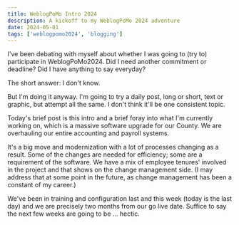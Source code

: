 ```yaml
---
title: WeblogPoMo Intro 2024
description: A kickoff to my WeblogPoMo 2024 adventure
date: 2024-05-01
tags: ['weblogpomo2024', 'blogging']
---
```

I've been debating with myself about whether I was going to (try to) participate in WeblogPoMo2024. Did I need another commitment or deadline? Did I have anything to say everyday?

The short answer: I don't know.

But I'm doing it anyway. I'm going to try a daily post, long or short, text or graphic, but attempt all the same. I don't think it'll be one consistent topic.

Today's brief post is this intro and a brief foray into what I'm currently working on, which is a massive software upgrade for our County. We are overhauling our entire accounting and payroll systems. 

It's a big move and modernization with a lot of processes changing as a result. Some of the changes are needed for efficiency; some are a requirement of the software. We have a mix of employee tenures' involved in the project and that shows on the change management side. (I may address that at some point in the future, as change management has been a constant of my career.)

We've been in training and configuration last and this week (today is the last day) and we are precisely two months from our go live date. Suffice to say the next few weeks are going to be ... hectic.